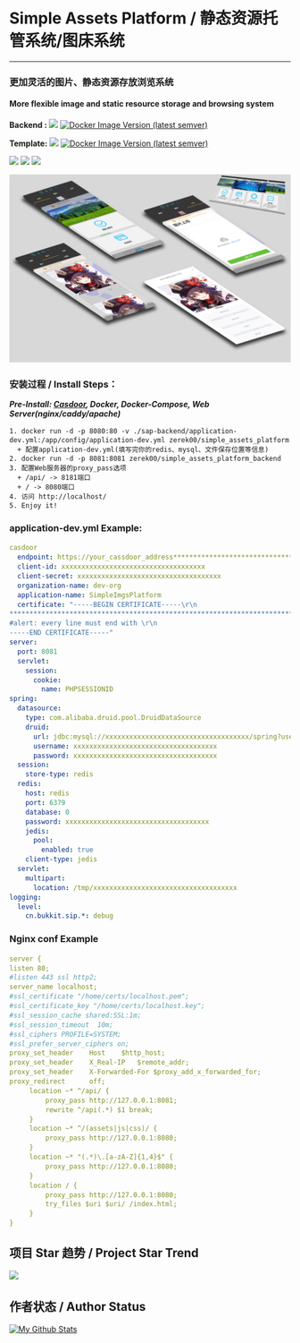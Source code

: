# Simple Assets Platform /  静态资源托管系统/图床系统

---

### **更加灵活的图片、静态资源存放浏览系统**
#### **More flexible image and static resource storage and browsing system**

**Backend :**
[![](https://github.com/Zerek-Cheng/Simple-Assets-Platform/actions/workflows/docker.yml/badge.svg?branch=master)](https://hub.docker.com/repository/docker/zerek00/simple-assets-platform)
[![Docker Image Version (latest semver)](https://img.shields.io/docker/v/zerek00/simple-assets-platform)](https://hub.docker.com/repository/docker/zerek00/simple-assets-platform)

**Template:**
[![](https://github.com/Zerek-Cheng/Simple-Assets-Platform/actions/workflows/docker.yml/badge.svg?branch=master-template)](https://hub.docker.com/repository/docker/zerek00/simple-assets-platform-template)
[![Docker Image Version (latest semver)](https://img.shields.io/docker/v/zerek00/simple-assets-platform-template)](https://hub.docker.com/repository/docker/zerek00/simple-assets-platform-template)

![](https://img.shields.io/github/languages/code-size/Zerek-Cheng/Simple-Assets-Platform?style=for-the-badge)
![](https://img.shields.io/github/stars/Zerek-Cheng/Simple-Assets-Platform?style=for-the-badge)
![](https://img.shields.io/github/license/Zerek-Cheng/Simple-Assets-Platform?style=for-the-badge)

![](https://github.com/Zerek-Cheng/Simple-Assets-Platform/raw/master/show.jpg)

### 安装过程 / Install Steps：
***Pre-Install: [Casdoor](https://github.com/casdoor/casdoor), Docker, Docker-Compose, Web Server(nginx/caddy/apache)***
```
1. docker run -d -p 8080:80 -v ./sap-backend/application-dev.yml:/app/config/application-dev.yml zerek00/simple_assets_platform
  + 配置application-dev.yml(填写完你的redis、mysql、文件保存位置等信息)
2. docker run -d -p 8081:8081 zerek00/simple_assets_platform_backend
3. 配置Web服务器的proxy_pass选项
  + /api/ -> 8181端口
  + / -> 8080端口
4. 访问 http://localhost/
5. Enjoy it!
```
### application-dev.yml Example:  
```yaml
casdoor
  endpoint: https://your_cassdoor_address************************************
  client-id: xxxxxxxxxxxxxxxxxxxxxxxxxxxxxxxxxxxx
  client-secret: xxxxxxxxxxxxxxxxxxxxxxxxxxxxxxxxxxxx
  organization-name: dev-org
  application-name: SimpleImgsPlatform
  certificate: "-----BEGIN CERTIFICATE-----\r\n
************************************************************************\r\n 
#alert: every line must end with \r\n
-----END CERTIFICATE-----"
server:
  port: 8081
  servlet:
    session:
      cookie:
        name: PHPSESSIONID
spring:
  datasource:
    type: com.alibaba.druid.pool.DruidDataSource
    druid:
      url: jdbc:mysql://xxxxxxxxxxxxxxxxxxxxxxxxxxxxxxxxxxxx/spring?useUnicode=true&characterEncoding=utf-8&useSSL=false&useAffectedRows=true&tinyInt1isBit=true
      username: xxxxxxxxxxxxxxxxxxxxxxxxxxxxxxxxxxxx
      password: xxxxxxxxxxxxxxxxxxxxxxxxxxxxxxxxxxxx
  session:
    store-type: redis
  redis:
    host: redis
    port: 6379
    database: 0
    password: xxxxxxxxxxxxxxxxxxxxxxxxxxxxxxxxxxxx
    jedis:
      pool:
        enabled: true
    client-type: jedis
  servlet:
    multipart:
      location: /tmp/xxxxxxxxxxxxxxxxxxxxxxxxxxxxxxxxxxxx
logging:
  level:
    cn.bukkit.sip.*: debug
```
### Nginx conf Example  
```yaml
server {
listen 80;
#listen 443 ssl http2;
server_name localhost;
#ssl_certificate "/home/certs/localhost.pem";
#ssl_certificate_key "/home/certs/localhost.key";
#ssl_session_cache shared:SSL:1m;
#ssl_session_timeout  10m;
#ssl_ciphers PROFILE=SYSTEM;
#ssl_prefer_server_ciphers on;
proxy_set_header    Host    $http_host;
proxy_set_header    X_Real-IP   $remote_addr;
proxy_set_header    X-Forwarded-For $proxy_add_x_forwarded_for;
proxy_redirect      off;
     location ~* ^/api/ {
         proxy_pass http://127.0.0.1:8081;
         rewrite ^/api(.*) $1 break;
     }
     location ~* ^/(assets|js|css)/ {
         proxy_pass http://127.0.0.1:8080;
     }
     location ~* "(.*)\.[a-zA-Z]{1,4}$" {
         proxy_pass http://127.0.0.1:8080;
     }
     location / {
         proxy_pass http://127.0.0.1:8080;
         try_files $uri $uri/ /index.html;
     }
}
```
## 项目 Star 趋势 / Project Star Trend  
![](https://starchart.cc/Zerek-Cheng/Simple-Assets-Platform.svg)


## 作者状态 / Author Status  
[![My Github Stats](https://github-readme-stats.vercel.app/api?username=Zerek-Cheng&show_icons=true&theme=radical)](https://github.com/Zerek-Cheng)